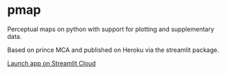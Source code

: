 # pmap
Perceptual maps on python with support for plotting and supplementary data.

Based on prince MCA and published on Heroku via the streamlit package.

[Launch app on Streamlit Cloud](https://pmap-tool.streamlitapp.com/)
